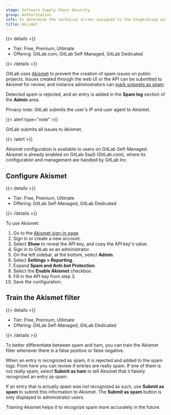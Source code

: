 ```yaml
---
stage: Software Supply Chain Security
group: Authorization
info: To determine the technical writer assigned to the Stage/Group associated with this page, see https://handbook.gitlab.com/handbook/product/ux/technical-writing/#assignments
title: Akismet
---
```


{{< details >}}

- Tier: Free, Premium, Ultimate
- Offering: GitLab.com, GitLab Self-Managed, GitLab Dedicated

{{< /details >}}

GitLab uses [Akismet](https://akismet.com/) to prevent the creation of
spam issues on public projects. Issues created through the web UI or the API can be submitted to
Akismet for review, and instance administrators can
[mark snippets as spam](../user/snippets.md#mark-snippet-as-spam).

Detected spam is rejected, and an entry is added in the **Spam log** section of the
**Admin** area.

Privacy note: GitLab submits the user's IP and user agent to Akismet.

{{< alert type="note" >}}

GitLab submits all issues to Akismet.

{{< /alert >}}

Akismet configuration is available to users on GitLab Self-Managed. Akismet is already enabled on
GitLab SaaS (GitLab.com), where its configuration and management are handled by GitLab Inc.

## Configure Akismet

{{< details >}}

- Tier: Free, Premium, Ultimate
- Offering: GitLab Self-Managed, GitLab Dedicated

{{< /details >}}

To use Akismet:

1. Go to the [Akismet sign-in page](https://akismet.com/account/).
1. Sign in or create a new account.
1. Select **Show** to reveal the API key, and copy the API key's value.
1. Sign in to GitLab as an administrator.
1. On the left sidebar, at the bottom, select **Admin**.
1. Select **Settings > Reporting**.
1. Expand **Spam and Anti-bot Protection**.
1. Select the **Enable Akismet** checkbox.
1. Fill in the API key from step 3.
1. Save the configuration.

## Train the Akismet filter

{{< details >}}

- Tier: Free, Premium, Ultimate
- Offering: GitLab Self-Managed, GitLab Dedicated

{{< /details >}}

To better differentiate between spam and ham, you can train the Akismet
filter whenever there is a false positive or false negative.

When an entry is recognized as spam, it is rejected and added to the spam logs.
From here you can review if entries are really spam. If one of them is not really
spam, select **Submit as ham** to tell Akismet that it falsely
recognized an entry as spam.

If an entry that is actually spam was not recognized as such, use **Submit as spam** to submit
this information to Akismet. The **Submit as spam** button is only displayed
to administrator users.

Training Akismet helps it to recognize spam more accurately in the future.
